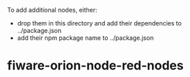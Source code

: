 To add additional nodes, either:
 - drop them in this directory and add their dependencies to ../package.json
 - add their npm package name to ../package.json

# fiware-orion-node-red-nodes
